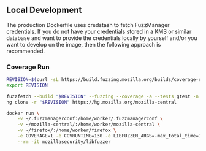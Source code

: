 ## Local Development

The production Dockerfile uses credstash to fetch FuzzManager credentials.
If you do not have your credentials stored in a KMS or similar database and want to provide the credentials
locally by yourself and/or you want to develop on the image, then the following approach is recommended.


### Coverage Run

```bash
REVISION=$(curl -sL https://build.fuzzing.mozilla.org/builds/coverage-revision.txt)
export REVISION

fuzzfetch --build "$REVISION" --fuzzing --coverage -a --tests gtest -n firefox
hg clone -r "$REVISION" https://hg.mozilla.org/mozilla-central

docker run \
    -v ~/.fuzzmanagerconf:/home/worker/.fuzzmanagerconf \
    -v ~/mozilla-central/:/home/worker/mozilla-central \
    -v ~/firefox/:/home/worker/firefox \
    -e COVERAGE=1 -e COVRUNTIME=130 -e LIBFUZZER_ARGS=-max_total_time=100 -e TOKENS=dicts/sdp.dict -e FUZZER=SdpParser -e CORPORA=samples/sdp/ \
    --rm -it mozillasecurity/libfuzzer
```
